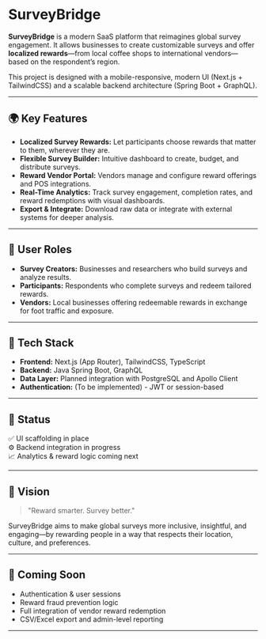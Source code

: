 # SurveyBridge

**SurveyBridge** is a modern SaaS platform that reimagines global survey engagement. It allows businesses to create customizable surveys and offer **localized rewards**—from local coffee shops to international vendors—based on the respondent’s region.

This project is designed with a mobile-responsive, modern UI (Next.js + TailwindCSS) and a scalable backend architecture (Spring Boot + GraphQL).

---

## 🌍 Key Features

- **Localized Survey Rewards:** Let participants choose rewards that matter to them, wherever they are.
- **Flexible Survey Builder:** Intuitive dashboard to create, budget, and distribute surveys.
- **Reward Vendor Portal:** Vendors manage and configure reward offerings and POS integrations.
- **Real-Time Analytics:** Track survey engagement, completion rates, and reward redemptions with visual dashboards.
- **Export & Integrate:** Download raw data or integrate with external systems for deeper analysis.

---

## 👤 User Roles

- **Survey Creators:** Businesses and researchers who build surveys and analyze results.
- **Participants:** Respondents who complete surveys and redeem tailored rewards.
- **Vendors:** Local businesses offering redeemable rewards in exchange for foot traffic and exposure.

---

## 🔧 Tech Stack

- **Frontend:** Next.js (App Router), TailwindCSS, TypeScript
- **Backend:** Java Spring Boot, GraphQL
- **Data Layer:** Planned integration with PostgreSQL and Apollo Client
- **Authentication:** (To be implemented) - JWT or session-based

---

## 🚧 Status

✅ UI scaffolding in place  
⚙️ Backend integration in progress  
📈 Analytics & reward logic coming next  

---

## 📌 Vision

> "Reward smarter. Survey better."

SurveyBridge aims to make global surveys more inclusive, insightful, and engaging—by rewarding people in a way that respects their location, culture, and preferences.

---

## 📂 Coming Soon

- Authentication & user sessions  
- Reward fraud prevention logic  
- Full integration of vendor reward redemption  
- CSV/Excel export and admin-level reporting

---

